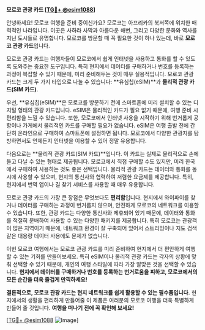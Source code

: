 **모로코 관광 카드 [[TG💪+ @esim1088](https://t.me/s/esim1088)]**

안녕하세요! 모로코 여행을 준비 중이신가요? 모로코는 아프리카의 북서쪽에 위치한 매력적인 나라입니다. 이곳은 사하라 사막과 아름다운 해변, 그리고 다양한 문화와 역사를 지닌 도시들로 유명합니다. 모로코를 방문할 때 꼭 필요한 것이 하나 있는데, 바로 **모로코 관광 카드**입니다.

모로코 관광 카드는 여행자들이 모로코에서 쉽게 인터넷을 사용하고 통화를 할 수 있도록 도와주는 중요한 도구입니다. 특히 현지에서 데이터를 구매하거나 번호를 등록하는 과정이 복잡할 수 있기 때문에, 미리 준비해두는 것이 매우 실용적입니다. 모로코 관광 카드는 크게 두 가지 타입으로 나눌 수 있습니다: **유심칩(eSIM)**과 **물리적 관광 카드(SIM 카드)**.

우선, **유심칩(eSIM)**은 모로코를 방문하기 전에 스마트폰에 미리 설치할 수 있는 디지털 형태의 관광 카드입니다. eSIM은 물리적인 카드가 필요 없기 때문에, 여행 준비 시 편리함을 느낄 수 있습니다. 또한, 모로코에서 인터넷 사용을 시작하기 위해 번거롭게 공항이나 가게에서 물리적인 카드를 구매할 필요가 없습니다. eSIM은 여행 출발 전에 간단히 온라인으로 구매하여 스마트폰에 설정하면 됩니다. 모로코에서 다양한 관광지를 탐방하면서도 언제든지 인터넷을 이용할 수 있어 정말 유용합니다.

다음으로는 **물리적 관광 카드(SIM 카드)**입니다. 이 카드는 실제로 물리적으로 손에 들고 다닐 수 있는 형태로 제공됩니다. 모로코에서 직접 구매할 수도 있지만, 미리 한국에서 구매하여 사용하는 것도 좋은 선택입니다. 물리적 관광 카드는 데이터와 통화를 동시에 사용할 수 있으며, 현지의 통신사와 협력하여 저렴한 요금제를 제공합니다. 특히, 현지에서 번역 앱이나 길 찾기 서비스를 사용할 때 매우 유용합니다.

모로코 관광 카드의 가장 큰 장점은 무엇보다도 **편리함**입니다. 현지에서 와이파이를 찾거나 데이터를 구매하는 과정이 번거롭지 않으며, 안전하게 모로코의 네트워크를 이용할 수 있습니다. 또한, 관광 카드는 다양한 통신사와 제휴되어 있기 때문에, 데이터와 통화를 적절히 분배하여 사용할 수 있는 다양한 패키지를 제공합니다. 특히 모로코는 관광객이 많은 지역이기 때문에, 네트워크 환경이 잘 구축되어 있어서 스트리밍이나 지도 검색 같은 대용량 데이터 사용에도 문제가 없습니다.

이번 모로코 여행에서는 모로코 관광 카드를 미리 준비하여 현지에서 더 편안하게 여행할 수 있는 기회를 만들어보세요. 특히 eSIM이나 물리적 관광 카드는 각자의 상황에 맞춰 선택할 수 있기 때문에, 개인의 여행 스타일에 따라 가장 알맞은 것을 선택할 수 있습니다. **현지에서 데이터를 구매하거나 번호를 등록하는 번거로움을 피하고, 모로코에서의 모든 순간을 더욱 즐겁게 만끽하세요!**

**결론적으로, 모로코 관광 카드는 현지 네트워크를 쉽게 활용할 수 있는 필수품입니다.** 현지에서의 생활을 편리하게 만들어줄 이 제품은 여러분의 모로코 여행을 더욱 특별하게 만들어 줄 것입니다. **여행을 떠나기 전에 꼭 확인해 보세요!**

[[TG💪+ @esim1088](https://t.me/s/esim1088) ![Image](https://i.postimg.cc/Y0z9fWf4/image.png)]